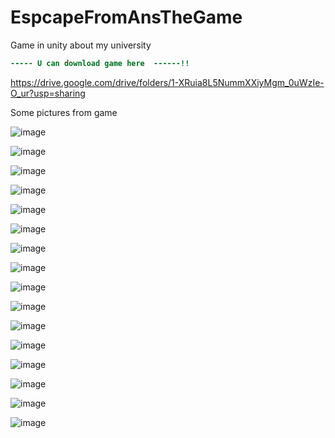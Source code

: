 # EspcapeFromAnsTheGame
Game in unity about my university 
```diff
----- U can download game here  ------!!
```

https://drive.google.com/drive/folders/1-XRuia8L5NummXXiyMgm_0uWzIe-O_ur?usp=sharing


Some pictures from game

![image](https://github.com/Katsukii01/EspcapeFromAnsTheGame/assets/97676458/9d8e05b7-4540-4f4b-a90e-a6d66fb6d509)

![image](https://github.com/Katsukii01/EspcapeFromAnsTheGame/assets/97676458/f4f0e7c7-1568-4c5d-a3fc-6b6473974adc)

![image](https://github.com/Katsukii01/EspcapeFromAnsTheGame/assets/97676458/c32c3511-0450-498f-b7d9-894caad0c91e)

![image](https://github.com/Katsukii01/EspcapeFromAnsTheGame/assets/97676458/17c329f6-a9fa-4a7d-863c-b6fedc178dc4)

![image](https://github.com/Katsukii01/EspcapeFromAnsTheGame/assets/97676458/5c4ff27b-0929-4aef-ae37-6aac46626d72)

![image](https://github.com/Katsukii01/EspcapeFromAnsTheGame/assets/97676458/684c4a5a-6b38-4449-a37f-fbb04465b106)

![image](https://github.com/Katsukii01/EspcapeFromAnsTheGame/assets/97676458/e7ae0dfc-79d3-4413-b83f-2d7f6cdcaed0)

![image](https://github.com/Katsukii01/EspcapeFromAnsTheGame/assets/97676458/35d0bfb4-bcb6-4439-8df8-df5df96208be)

![image](https://github.com/Katsukii01/EspcapeFromAnsTheGame/assets/97676458/8f288ef6-3f2b-4c70-9b12-ae89bd37bab2)

![image](https://github.com/Katsukii01/EspcapeFromAnsTheGame/assets/97676458/fb6989d8-6f2b-447d-b4d4-56af281ff56e)

![image](https://github.com/Katsukii01/EspcapeFromAnsTheGame/assets/97676458/ea1cbafa-1387-4f16-abf4-1c837853dfe7)

![image](https://github.com/Katsukii01/EspcapeFromAnsTheGame/assets/97676458/cd003a32-c3b4-4aa0-95de-49e06976687f)

![image](https://github.com/Katsukii01/EspcapeFromAnsTheGame/assets/97676458/a7954b3a-4d61-46ce-828b-6bfca814f170)

![image](https://github.com/Katsukii01/EspcapeFromAnsTheGame/assets/97676458/eb4dcd5f-8a22-4ef2-9a7f-3e14eb847586)

![image](https://github.com/Katsukii01/EspcapeFromAnsTheGame/assets/97676458/efe96491-73bc-4587-ac84-4052ce784f55)

![image](https://github.com/Katsukii01/EspcapeFromAnsTheGame/assets/97676458/9ce7a66a-d757-44f8-ab45-d6dfe0e334fa)

